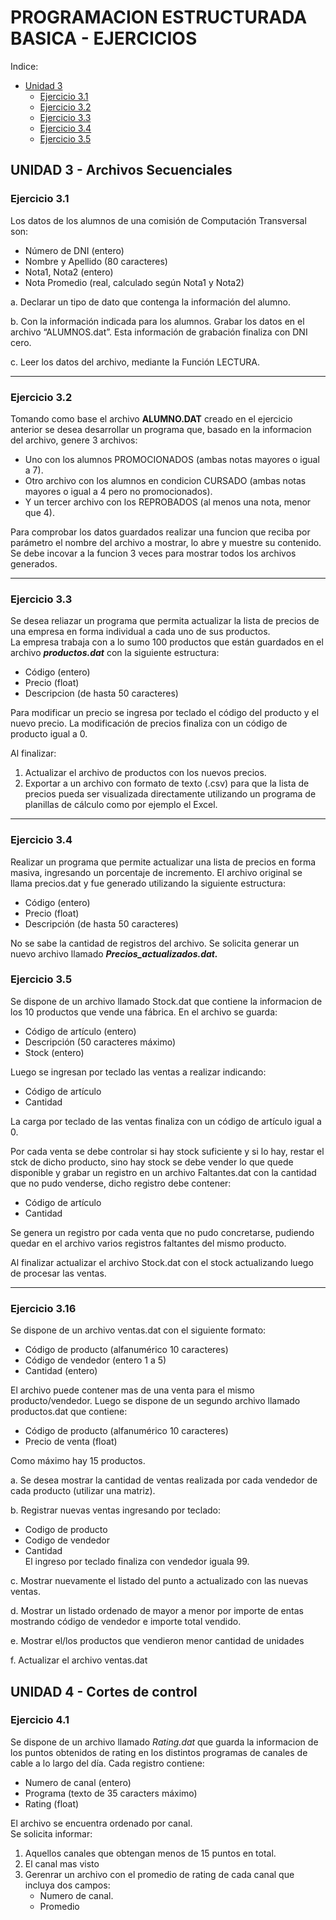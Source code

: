 # PROGRAMACION ESTRUCTURADA BASICA - EJERCICIOS

Indice:
- [Unidad 3](#unidad-3---archivos-secuenciales)
  - [Ejercicio 3.1](#ejercicio-31)
  - [Ejercicio 3.2](#ejercicio-32)
  - [Ejercicio 3.3](#ejercicio-33)
  - [Ejercicio 3.4](#ejercicio-34)
  - [Ejercicio 3.5](#ejercicio-35)


## UNIDAD 3 - Archivos Secuenciales

### Ejercicio 3.1

Los datos de los alumnos de una comisión de Computación Transversal son:
- Número de DNI (entero)
- Nombre y Apellido (80 caracteres)
- Nota1, Nota2 (entero)
- Nota Promedio (real, calculado según Nota1 y Nota2)

a. Declarar un tipo de dato que contenga la información del alumno.

b. Con la información indicada para los alumnos. Grabar los datos en el archivo “ALUMNOS.dat”. Esta
información de grabación finaliza con DNI cero.

c. Leer los datos del archivo, mediante la Función LECTURA.

----

### Ejercicio 3.2

Tomando como base el archivo __ALUMNO.DAT__ creado en el ejercicio anterior se desea desarrollar un programa que, basado en la informacion del archivo, genere 3 archivos:
 - Uno con los alumnos PROMOCIONADOS (ambas notas mayores o igual a 7).
 - Otro archivo con los alumnos en condicion CURSADO (ambas notas mayores o igual a 4 pero no promocionados).
 - Y un tercer archivo con los REPROBADOS (al menos una nota, menor que 4).

Para comprobar los datos guardados realizar una funcion que reciba por parámetro el nombre del archivo a mostrar, lo abre y muestre su contenido. Se debe incovar a la funcion 3 veces para mostrar todos los archivos generados.

---

### Ejercicio 3.3

Se desea reliazar un programa que permita actualizar la lista de precios de una empresa en forma individual a cada uno de sus productos. \
La empresa trabaja con a lo sumo 100 productos que están guardados en el archivo __*productos.dat*__ con la siguiente estructura:
  - Código (entero)
  - Precio (float)
  - Descripcion (de hasta 50 caracteres)

Para modificar un precio se ingresa por teclado el código del producto y el nuevo precio. La modificación de precios finaliza con un código de producto igual a 0.

Al finalizar:
  1. Actualizar el archivo de productos con los nuevos precios.
  2. Exportar a un archivo con formato de texto (.csv) para que la lista de precios pueda ser visualizada directamente utilizando un programa de planillas de cálculo como por ejemplo el Excel.

---

### Ejercicio 3.4

Realizar un programa que permite actualizar una lista de precios en forma masiva, ingresando un porcentaje
de incremento. El archivo original se llama precios.dat y fue generado utilizando la siguiente estructura:
- Código (entero)
- Precio (float)
- Descripción (de hasta 50 caracteres)

No se sabe la cantidad de registros del archivo.
Se solicita generar un nuevo archivo llamado __*Precios_actualizados.dat.*__

### Ejercicio 3.5

Se dispone de un archivo llamado Stock.dat que contiene la informacion de los 10 productos que vende una fábrica. En el archivo se guarda:
- Código de artículo (entero)
- Descripción (50 caracteres máximo)
- Stock (entero)

Luego se ingresan por teclado las ventas a realizar indicando:
- Código de artículo
- Cantidad

La carga por teclado de las ventas finaliza con un código de artículo igual a 0.

Por cada venta se debe controlar si hay stock suficiente y si lo hay, restar el stck de dicho producto, sino hay stock se debe vender lo que quede disponible y grabar un registro en un archivo Faltantes.dat con la cantidad que no pudo venderse, dicho registro debe contener:
- Código de artículo
- Cantidad

Se genera un registro por cada venta que no pudo concretarse, pudiendo quedar en el archivo varios registros faltantes del mismo producto.

Al finalizar actualizar el archivo Stock.dat con el stock actualizando luego de procesar las ventas.

----

### Ejercicio 3.16
Se dispone de un archivo ventas.dat con el siguiente formato:
- Código de producto (alfanumérico 10 caracteres)
- Código de vendedor (entero 1 a 5)
- Cantidad (entero)

El archivo puede contener mas de una venta para el mismo producto/vendedor. Luego se dispone de un segundo archivo llamado productos.dat que contiene:
- Código de producto (alfanumérico 10 caracteres)
- Precio de venta (float)

Como máximo hay 15 productos.

a. Se desea mostrar la cantidad de ventas realizada por cada vendedor de cada producto (utilizar una matriz).

b. Registrar nuevas ventas ingresando por teclado:
- Codigo de producto
- Codigo de vendedor
- Cantidad\
El ingreso por teclado finaliza con vendedor iguala 99.

c. Mostrar nuevamente el listado del punto a actualizado con las nuevas ventas.

d. Mostrar un listado ordenado de mayor a menor por importe de entas mostrando código de vendedor e importe total vendido.

e. Mostrar el/los productos que vendieron menor cantidad de unidades

f. Actualizar el archivo ventas.dat


## UNIDAD 4 - Cortes de control

### Ejercicio 4.1

Se dispone de un archivo llamado *Rating.dat* que guarda la informacion de los puntos obtenidos de rating en los distintos programas de canales de cable a lo largo del día. Cada registro contiene:
- Numero de canal (entero)
- Programa (texto de 35 caracters máximo)
- Rating (float)

El archivo se encuentra ordenado por canal. \
Se solicita informar:
1. Aquellos canales que obtengan menos de 15 puntos en total.
2. El canal mas visto
3. Gerenrar un archivo con el promedio de rating de cada canal que incluya dos campos:
    - Numero de canal.
    - Promedio

